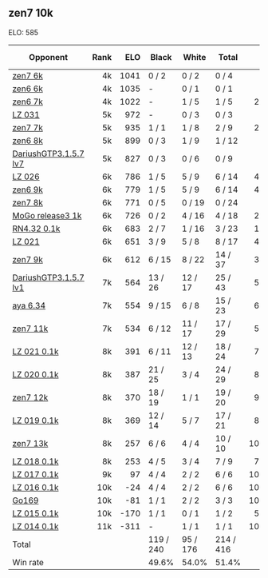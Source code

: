 ## zen7 10k ##

ELO: 585

Opponent | Rank | ELO | Black | White | Total | Win rate
---------|-----:|----:|-------|-------|-------|-------:
[zen7 6k](zen7%206k.md) | 4k | 1041 | 0 / 2 | 0 / 2 | 0 / 4 | 0.0%
[zen6 6k](zen6%206k.md) | 4k | 1035 | - | 0 / 1 | 0 / 1 | 0.0%
[zen6 7k](zen6%207k.md) | 4k | 1022 | - | 1 / 5 | 1 / 5 | 20.0%
[LZ 031](LZ%20031.md) | 5k | 972 | - | 0 / 3 | 0 / 3 | 0.0%
[zen7 7k](zen7%207k.md) | 5k | 935 | 1 / 1 | 1 / 8 | 2 / 9 | 22.2%
[zen6 8k](zen6%208k.md) | 5k | 899 | 0 / 3 | 1 / 9 | 1 / 12 | 8.3%
[DariushGTP3.1.5.7 lv7](DariushGTP3.1.5.7%20lv7.md) | 5k | 827 | 0 / 3 | 0 / 6 | 0 / 9 | 0.0%
[LZ 026](LZ%20026.md) | 6k | 786 | 1 / 5 | 5 / 9 | 6 / 14 | 42.9%
[zen6 9k](zen6%209k.md) | 6k | 779 | 1 / 5 | 5 / 9 | 6 / 14 | 42.9%
[zen7 8k](zen7%208k.md) | 6k | 771 | 0 / 5 | 0 / 19 | 0 / 24 | 0.0%
[MoGo release3 1k](MoGo%20release3%201k.md) | 6k | 726 | 0 / 2 | 4 / 16 | 4 / 18 | 22.2%
[RN4.32 0.1k](RN4.32%200.1k.md) | 6k | 683 | 2 / 7 | 1 / 16 | 3 / 23 | 13.0%
[LZ 021](LZ%20021.md) | 6k | 651 | 3 / 9 | 5 / 8 | 8 / 17 | 47.1%
[zen7 9k](zen7%209k.md) | 6k | 612 | 6 / 15 | 8 / 22 | 14 / 37 | 37.8%
[DariushGTP3.1.5.7 lv1](DariushGTP3.1.5.7%20lv1.md) | 7k | 564 | 13 / 26 | 12 / 17 | 25 / 43 | 58.1%
[aya 6.34](aya%206.34.md) | 7k | 554 | 9 / 15 | 6 / 8 | 15 / 23 | 65.2%
[zen7 11k](zen7%2011k.md) | 7k | 534 | 6 / 12 | 11 / 17 | 17 / 29 | 58.6%
[LZ 021 0.1k](LZ%20021%200.1k.md) | 8k | 391 | 6 / 11 | 12 / 13 | 18 / 24 | 75.0%
[LZ 020 0.1k](LZ%20020%200.1k.md) | 8k | 387 | 21 / 25 | 3 / 4 | 24 / 29 | 82.8%
[zen7 12k](zen7%2012k.md) | 8k | 370 | 18 / 19 | 1 / 1 | 19 / 20 | 95.0%
[LZ 019 0.1k](LZ%20019%200.1k.md) | 8k | 369 | 12 / 14 | 5 / 7 | 17 / 21 | 81.0%
[zen7 13k](zen7%2013k.md) | 8k | 257 | 6 / 6 | 4 / 4 | 10 / 10 | 100.0%
[LZ 018 0.1k](LZ%20018%200.1k.md) | 8k | 253 | 4 / 5 | 3 / 4 | 7 / 9 | 77.8%
[LZ 017 0.1k](LZ%20017%200.1k.md) | 9k | 97 | 4 / 4 | 2 / 2 | 6 / 6 | 100.0%
[LZ 016 0.1k](LZ%20016%200.1k.md) | 10k | -24 | 4 / 4 | 2 / 2 | 6 / 6 | 100.0%
[Go169](Go169.md) | 10k | -81 | 1 / 1 | 2 / 2 | 3 / 3 | 100.0%
[LZ 015 0.1k](LZ%20015%200.1k.md) | 10k | -170 | 1 / 1 | 0 / 1 | 1 / 2 | 50.0%
[LZ 014 0.1k](LZ%20014%200.1k.md) | 11k | -311 | - | 1 / 1 | 1 / 1 | 100.0%
Total | | | 119 / 240 | 95 / 176 | 214 / 416 | 
Win rate| | | 49.6% | 54.0% | 51.4% | 
